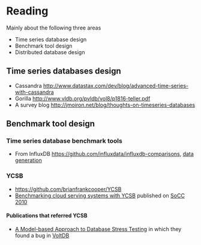 # Reading

Mainly about the following three areas

- Time series database design
- Benchmark tool design
- Distributed database design

## Time series databases design

- Cassandra http://www.datastax.com/dev/blog/advanced-time-series-with-cassandra
- Gorilla http://www.vldb.org/pvldb/vol8/p1816-teller.pdf
- A survey blog http://jmoiron.net/blog/thoughts-on-timeseries-databases

## Benchmark tool design

### Time series database benchmark tools

- From InfluxDB https://github.com/influxdata/influxdb-comparisons, [data generation](https://github.com/influxdata/influxdb-comparisons/tree/master/bulk_data_gen)

### YCSB

- https://github.com/brianfrankcooper/YCSB
- [Benchmarking cloud serving systems with YCSB](http://dl.acm.org/citation.cfm?id=1807152) published on [SoCC 2010](http://research.microsoft.com/en-us/um/redmond/events/socc2010/index.htm)

#### Publications that referred YCSB

- [A Model-based Approach to Database Stress Testing](http://orbilu.uni.lu/bitstream/10993/28616/1/preprint_dexa2016.pdf) in which they found a bug in
[VoltDB](https://www.voltdb.com/)
